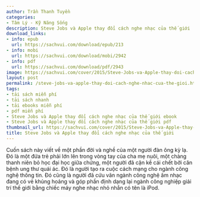 ```yaml
---
author: Trần Thanh Tuyền
categories:
- Tâm Lý - Kỹ Năng Sống
description: Steve Jobs và Apple thay đổi cách nghe nhạc của thế giới
download_links:
- info: epub
  url: https://sachvui.com/download/epub/213
- info: mobi
  url: https://sachvui.com/download/mobi/2942
- info: pdf
  url: https://sachvui.com/download/pdf/2943
image: https://sachvui.com/cover/2015/Steve-Jobs-va-Apple-thay-doi-cach-nghe-nhac-cua-the-gioi.jpg
layout: post
permalink: /steve-jobs-va-apple-thay-doi-cach-nghe-nhac-cua-the-gioi.html
tags:
- tải sách miễn phí
- tải sách nhanh
- tải ebooks miễn phí
- pdf miễn phí
- Steve Jobs và Apple thay đổi cách nghe nhạc của thế giới ebook
- Steve Jobs và Apple thay đổi cách nghe nhạc của thế giới pdf
thumbnail_url: https://sachvui.com/cover/2015/Steve-Jobs-va-Apple-thay-doi-cach-nghe-nhac-cua-the-gioi.jpg
title: Steve Jobs và Apple thay đổi cách nghe nhạc của thế giới
---
```


 <div class="item-desc text-justify"> <p>Cuốn sách này viết về một phần đời và nghề của một người đàn ông kỳ lạ. Đó là một đứa trẻ phải lớn lên trong vòng tay của cha mẹ nuôi, một chàng thanh niên bỏ học đại học giữa chứng, một người đã cận kề cái chết bởi căn bệnh ung thư quái ác. Đó là người tạo ra cuộc cách mạng cho ngành công nghệ thông tin. Đó cũng là người đã cứu vãn ngành công nghệ âm nhạc đang có vẻ khủng hoảng và góp phần định dạng lại ngành công nghiệp giải trí thế giới bằng chiếc máy nghe nhạc nhỏ nhắn có tên là iPod.</p> </div>